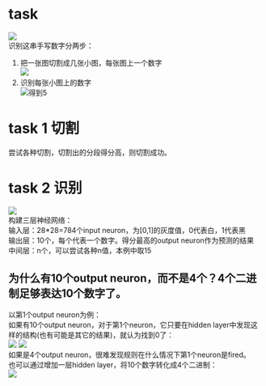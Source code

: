 # task

![](http://neuralnetworksanddeeplearning.com/images/digits.png)  
识别这串手写数字分两步：  
1. 把一张图切割成几张小图，每张图上一个数字  
![](http://neuralnetworksanddeeplearning.com/images/digits_separate.png)  
2. 识别每张小图上的数字  
![](http://neuralnetworksanddeeplearning.com/images/mnist_first_digit.png)得到5
# task 1 切割

尝试各种切割，切割出的分段得分高，则切割成功。  

# task 2 识别
![](http://neuralnetworksanddeeplearning.com/images/tikz12.png)  
构建三层神经网络：  
输入层：28*28=784个input neuron，为[0,1]的灰度值，0代表白，1代表黑  
输出层：10个，每个代表一个数字。得分最高的output neuron作为预测的结果  
中间层：n个，可以尝试各种n值，本例中取15

## 为什么有10个output neuron，而不是4个？4个二进制足够表达10个数字了。
以第1个output neuron为例：  
如果有10个output neuron，对于第1个neuron，它只要在hidden layer中发现这样的结构(也有可能是其它的结果)，就认为找到0了：  
![](http://neuralnetworksanddeeplearning.com/images/mnist_top_left_feature.png)
![](http://neuralnetworksanddeeplearning.com/images/mnist_other_features.png)  
如果是4个output neuron，很难发现规则在什么情况下第1个neuron是fired。  
也可以通过增加一层hidden layer，将10个数字转化成4个二进制：  
![](http://neuralnetworksanddeeplearning.com/images/tikz13.png)  
